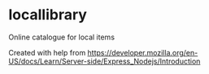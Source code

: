 # locallibrary
Online catalogue for local items

Created with help from
https://developer.mozilla.org/en-US/docs/Learn/Server-side/Express_Nodejs/Introduction
